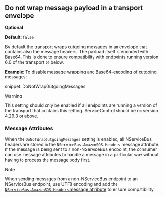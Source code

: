 ## Do not wrap message payload in a transport envelope

**Optional**

**Default**: `false`

By default the transport wraps outgoing messages in an envelope that contains also the message headers. The payload itself is encoded with Base64. This is done to ensure compatibility with endpoints running version 6.0 of the transport or below.

**Example**: To disable message wrapping and Base64-encoding of outgoing messages:

snippet: DoNotWrapOutgoingMessages

> [!WARNING]
> This setting should only be enabled if all endpoints are running a version of the transport that contains this setting. ServiceControl should be on version 4.29.3 or above.

### Message Attributes

When the `DoNotWrapOutgoingMessages` setting is enabled, all NServiceBus headers are stored in the `NServiceBus.AmazonSQS.Headers` message attribute.
If the message is being sent to a non-NServiceBus endpoint, the consumer can use message attributes to handle a message in a particular way without having to process the message body first.

> [!NOTE]
> When sending messages from a non-NServiceBus endpoint to an NServiceBus endpoint, use UTF8 encoding and add the [`NServiceBus.AmazonSQS.Headers` message attribute](/transports/sqs/native-integration.md#message-type-detection) to ensure compatibility.
